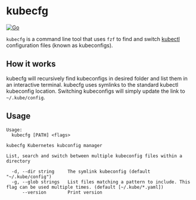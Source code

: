 # kubecfg

[![Go](https://github.com/amimof/kubecfg/actions/workflows/go.yaml/badge.svg)](https://github.com/amimof/kubecfg/actions/workflows/go.yaml)

`kubecfg` is a command line tool that uses `fzf` to find and switch [kubectl](kubectl.docs.kubernetes.io/) configuration files (known as kubeconfigs).

## How it works

kubecfg will recursively find kubeconfigs in desired folder and list them in an interactive terminal. kubecfg uses symlinks to the standard kubectl kubeconfig location. Switching kubeconfigs will simply update the link to `~/.kube/config`.

## Usage

```
Usage:
  kubecfg [PATH] <flags>

kubecfg Kubernetes kubconfig manager

List, search and switch between multiple kubeconfig files within a directory

  -d, --dir string     The symlink kubeconfig (default "~/.kube/config")
  -g, --glob strings   List files matching a pattern to include. This flag can be used multiple times. (default [~/.kube/*.yaml])
      --version        Print version
```

